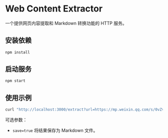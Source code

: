 # Web Content Extractor

一个提供网页内容提取和 Markdown 转换功能的 HTTP 服务。

## 安装依赖

```bash
npm install
```

## 启动服务

```bash
npm start
```

## 使用示例

```bash
curl "http://localhost:3000/extract?url=https://mp.weixin.qq.com/s/0vZvNaAhEQQOqUfg3YiIdQ"
```

可选参数：

- `save=true` 将结果保存为 Markdown 文件。
